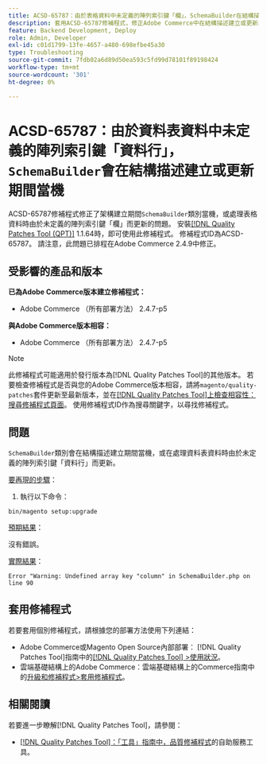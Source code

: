 ```yaml
---
title: ACSD-65787：由於表格資料中未定義的陣列索引鍵「欄」，SchemaBuilder在結構描述建立或更新期間當機
description: 套用ACSD-65787修補程式，修正Adobe Commerce中在結構描述建立或更新期間，由於處理表格資料時未定義的陣列索引鍵「欄」而SchemaBuilder類別當機的問題。
feature: Backend Development, Deploy
role: Admin, Developer
exl-id: c01d1799-13fe-4657-a480-698efbe45a30
type: Troubleshooting
source-git-commit: 7fdb02a6d89d50ea593c5fd99d78101f89198424
workflow-type: tm+mt
source-wordcount: '301'
ht-degree: 0%

---
```


# ACSD-65787：由於資料表資料中未定義的陣列索引鍵「資料行」，`SchemaBuilder`會在結構描述建立或更新期間當機

ACSD-65787修補程式修正了架構建立期間`SchemaBuilder`類別當機，或處理表格資料時由於未定義的陣列索引鍵「欄」而更新的問題。 安裝[[!DNL Quality Patches Tool (QPT)]](/help/tools/quality-patches-tool/quality-patches-tool-to-self-serve-quality-patches.md) 1.1.64時，即可使用此修補程式。 修補程式ID為ACSD-65787。 請注意，此問題已排程在Adobe Commerce 2.4.9中修正。

## 受影響的產品和版本

**已為Adobe Commerce版本建立修補程式：**

* Adobe Commerce （所有部署方法） 2.4.7-p5

**與Adobe Commerce版本相容：**

* Adobe Commerce （所有部署方法） 2.4.7-p5

>[!NOTE]
>
>此修補程式可能適用於發行版本為[!DNL Quality Patches Tool]的其他版本。 若要檢查修補程式是否與您的Adobe Commerce版本相容，請將`magento/quality-patches`套件更新至最新版本，並在[[!DNL Quality Patches Tool]上檢查相容性：搜尋修補程式頁面](https://experienceleague.adobe.com/tools/commerce-quality-patches/index.html?lang=zh-Hant)。 使用修補程式ID作為搜尋關鍵字，以尋找修補程式。

## 問題

`SchemaBuilder`類別會在結構描述建立期間當機，或在處理資料表資料時由於未定義的陣列索引鍵「資料行」而更新。

<u>要再現的步驟</u>：

1. 執行以下命令：

```
bin/magento setup:upgrade
```

<u>預期結果</u>：

沒有錯誤。

<u>實際結果</u>：

```
Error "Warning: Undefined array key "column" in SchemaBuilder.php on line 90
```

## 套用修補程式

若要套用個別修補程式，請根據您的部署方法使用下列連結：

* Adobe Commerce或Magento Open Source內部部署： [!DNL Quality Patches Tool]指南中的[[!DNL Quality Patches Tool] >使用狀況](/help/tools/quality-patches-tool/usage.md)。
* 雲端基礎結構上的Adobe Commerce：雲端基礎結構上的Commerce指南中的[升級和修補程式>套用修補程式](https://experienceleague.adobe.com/docs/commerce-cloud-service/user-guide/develop/upgrade/apply-patches.html?lang=zh-Hant)。

## 相關閱讀

若要進一步瞭解[!DNL Quality Patches Tool]，請參閱：

* [[!DNL Quality Patches Tool]：「工具」指南中，品質修補程式](/help/tools/quality-patches-tool/quality-patches-tool-to-self-serve-quality-patches.md)的自助服務工具。
